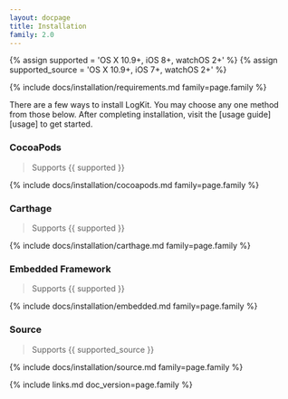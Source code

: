 ```yaml
---
layout: docpage
title: Installation
family: 2.0
---
```


{% assign supported =        'OS X 10.9+, iOS 8+, watchOS 2+' %}
{% assign supported_source = 'OS X 10.9+, iOS 7+, watchOS 2+' %}

{% include docs/installation/requirements.md family=page.family %}

There are a few ways to install LogKit. You may choose any one method from those below. After completing installation, visit the [usage guide][usage] to get started.

### CocoaPods

> Supports {{ supported }}

{% include docs/installation/cocoapods.md family=page.family %}

### Carthage

> Supports {{ supported }}

{% include docs/installation/carthage.md family=page.family %}

### Embedded Framework

> Supports {{ supported }}

{% include docs/installation/embedded.md family=page.family %}

### Source

> Supports {{ supported_source }}

{% include docs/installation/source.md family=page.family %}


{% include links.md doc_version=page.family %}
